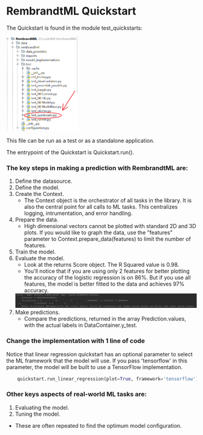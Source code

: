 # RembrandtML Quickstart

The Quickstart is found in the module test_quickstarts:<p>
<img src="https://raw.githubusercontent.com/TheTimKiely/RembrandtML/master/images/QuickstartsModule.PNG" height="250" />

This file can be run as a test or as a standalone application.

The entrypoint of the Quickstart is Quickstart.run().

### The key steps in making a prediction with RembrandtML are:
1. Define the datasource.
2. Define the model.
3. Create the Context.
    * The Context object is the orchestrator of all tasks in the library.  It is also the central point for all calls to ML tasks.  This centralizes logging, intrumentation, and error handling.
4. Prepare the data.
    * High dimensional vectors cannot be plotted with standard 2D and 3D plots.  If you would like to graph the data, use the "features" parameter to Context.prepare_data(features) to limit the number of features.
5. Train the model.
6. Evaluate the model.
    * Look at the returns Score object.  The R Squared value is 0.98.
    * You'll notice that if you are using only 2 features for better plotting the accuracy of the logistic regression is on 86%.  But if you use all features, the model is better fitted to the data and achieves 97% accuracy.
    <img src="https://raw.githubusercontent.com/TheTimKiely/RembrandtML/master/images/LogRegAccuracy.PNG" style="height: 100" />
7. Make predictions.
    * Compare the predictions, returned in the array Prediction.values, with the actual labels in DataContainer.y_test.

### Change the implementation with 1 line of code
Notice that linear regression quickstart has an optional parameter to select the ML framework that the model will use.
If you pass 'tensorflow' in this parameter, the model will be built to use a TensorFlow implementation.
```python
    quickstart.run_linear_regression(plot=True, framework='tensorflow')
```

### Other keys aspects of real-world ML tasks are:
1. Evaluating the model.
2. Tuning the model.
* These are often repeated to find the optimum model configuration.
